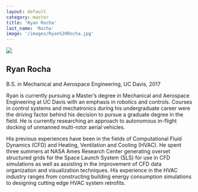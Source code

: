 ```yaml
---
layout: default
category: master
title: 'Ryan Rocha'
last_name: 'Rocha'
image: '/images/Ryan%20Rocha.jpg'
---
```


<img src="{{ page.image }}">

<h2 class="team-title">Ryan Rocha</h2>
<h4 class="team-position"></h4>
<p>B.S. in Mechanical and Aerospace Engineering, UC Davis, 2017</p>
<p>Ryan is currently pursuing a Master’s degree in Mechanical and Aerospace Engineering at UC Davis with an emphasis in robotics and controls. Courses in control systems and mechatronics during his undergraduate career were the driving factor behind his decision to pursue a graduate degree in the field. He is currently researching an approach to autonomous in-flight docking of unmanned multi-rotor aerial vehicles.</p>
<p>His previous experiences have been in the fields of Computational Fluid Dynamics (CFD) and Heating, Ventilation and Cooling (HVAC). He spent three summers at NASA Ames Research Center generating overset structured grids for the Space Launch System (SLS) for use in CFD simulations as well as assisting in the improvement of CFD data organization and visualization techniques. His experience in the HVAC industry ranges from constructing building energy consumption simulations to designing cutting edge HVAC system retrofits.</p>
<ul class="team-member-other-info"></ul>

